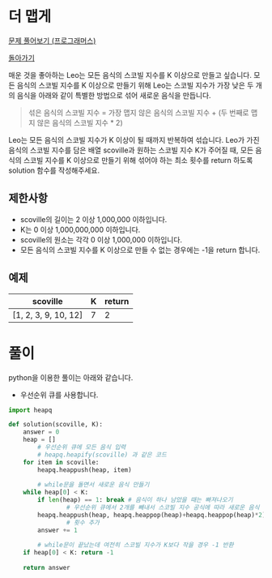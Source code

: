 # 더 맵게

[문제 풀어보기 (프로그래머스)](https://programmers.co.kr/learn/courses/30/lessons/42626)

[돌아가기](/../)

매운 것을 좋아하는 Leo는 모든 음식의 스코빌 지수를 K 이상으로 만들고 싶습니다. 모든 음식의 스코빌 지수를 K 이상으로 만들기 위해 Leo는 스코빌 지수가 가장 낮은 두 개의 음식을 아래와 같이 특별한 방법으로 섞어 새로운 음식을 만듭니다.

> 섞은 음식의 스코빌 지수 = 가장 맵지 않은 음식의 스코빌 지수 + (두 번째로 맵지 않은 음식의 스코빌 지수 * 2)

Leo는 모든 음식의 스코빌 지수가 K 이상이 될 때까지 반복하여 섞습니다. Leo가 가진 음식의 스코빌 지수를 담은 배열 scoville과 원하는 스코빌 지수 K가 주어질 때, 모든 음식의 스코빌 지수를 K 이상으로 만들기 위해 섞어야 하는 최소 횟수를 return 하도록 solution 함수를 작성해주세요.

## 제한사항

- scoville의 길이는 2 이상 1,000,000 이하입니다.
- K는 0 이상 1,000,000,000 이하입니다.
- scoville의 원소는 각각 0 이상 1,000,000 이하입니다.
- 모든 음식의 스코빌 지수를 K 이상으로 만들 수 없는 경우에는 -1을 return 합니다.

## 예제

| scoville | K | return |
| --- | --- | --- |
| [1, 2, 3, 9, 10, 12] | 7 | 2 |

# 풀이

python을 이용한 풀이는 아래와 같습니다.

- 우선순위 큐를 사용합니다.

```python
import heapq

def solution(scoville, K):
    answer = 0
    heap = []
		# 우선순위 큐에 모든 음식 입력
		# heapq.heapify(scoville) 과 같은 코드
    for item in scoville:
        heapq.heappush(heap, item)
    
		# while문을 돌면서 새로운 음식 만들기
    while heap[0] < K:
        if len(heap) == 1: break # 음식이 하나 남았을 때는 빠져나오기
				# 우선순위 큐에서 2개를 빼내서 스코빌 지수 공식에 따라 새로운 음식 만들고 다시 우선순위 큐에 넣기
        heapq.heappush(heap, heapq.heappop(heap)+heapq.heappop(heap)*2)
				# 횟수 추가
        answer += 1
    
		# while문이 끝났는데 여전히 스코빌 지수가 K보다 작을 경우 -1 반환
    if heap[0] < K: return -1
    
    return answer
```